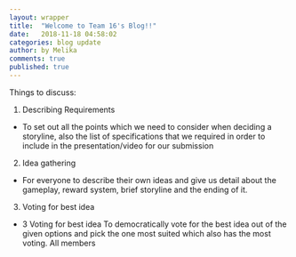 ```yaml
---
layout: wrapper
title:  "Welcome to Team 16's Blog!!"
date:   2018-11-18 04:58:02
categories: blog update
author: by Melika
comments: true
published: true
---
```


Things to discuss:
1. Describing Requirements
  * To set out all the points which we need to consider when deciding a storyline, also the list of specifications that we required in order to include in the presentation/video for our submission
2. Idea gathering
  * For everyone to describe their own ideas and give us detail about the gameplay, reward system, brief storyline and the ending of it.
3. Voting for best idea
  * 3	Voting for best idea	To democratically vote for the best idea out of the given options and pick the one most suited which also has the most voting. 	All members
